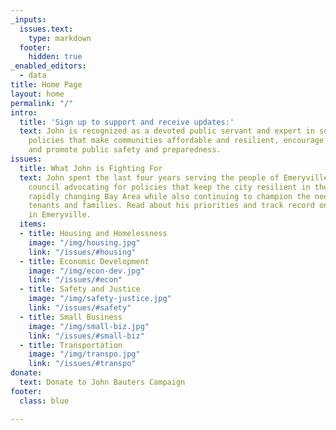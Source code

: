 ```yaml
---
_inputs: 
  issues.text: 
    type: markdown
  footer: 
    hidden: true
_enabled_editors:
  - data    
title: Home Page
layout: home
permalink: "/"
intro:
  title: 'Sign up to support and receive updates:'
  text: John is recognized as a devoted public servant and expert in social and fiscal
    policies that make communities affordable and resilient, encourage economic development,
    and promote public safety and preparedness.
issues:
  title: What John is Fighting For
  text: John spent the last four years serving the people of Emeryville on their city
    council advocating for policies that keep the city resilient in the face of a
    rapidly changing Bay Area while also continuing to champion the needs of working
    tenants and families. Read about his priorities and track record on the top issues
    in Emeryville.
  items:
  - title: Housing and Homelessness
    image: "/img/housing.jpg"
    link: "/issues/#housing"
  - title: Economic Development
    image: "/img/econ-dev.jpg"
    link: "/issues/#econ"
  - title: Safety and Justice
    image: "/img/safety-justice.jpg"
    link: "/issues/#safety"
  - title: Small Business
    image: "/img/small-biz.jpg"
    link: "/issues/#small-biz"
  - title: Transportation
    image: "/img/transpo.jpg"
    link: "/issues/#transpo"
donate:
  text: Donate to John Bauters Campaign
footer:
  class: blue

---
```

